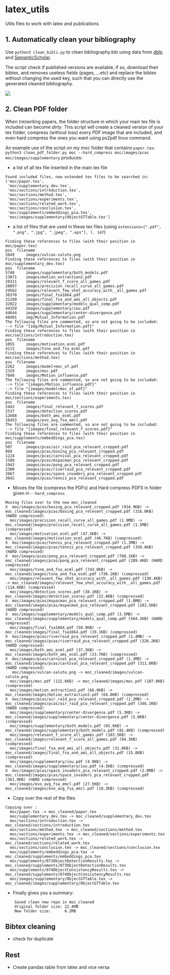 # latex_utils
Utils files to work with latex and publications


## 1. Automatically clean your bibliography
Use
`python3 clean_bibli.py` to clean bibliography.bib using data from [dblp](dblp.org) and [SemanticScholar](semanticscholar.org).

The script check if published versions are available, if so, download their bibtex, and removes useless fields (pages, ...etc) and replace the bibtex without changing the used key, such that you can directly use the generated cleaned bibliography.

![](images/reference_examples.png)


## 2. Clean PDF folder
When (re)writing papers, the folder structure in which your main tex file is included can become *dirty*.
This script will create a cleaned version of your tex folder, compress (without loss) every PDF image that are included, and even hard compress the ones you want using ps2pdf linux command.

An example use of the script on my moc folder that contains `paper.tex`:
`python3 clean_pdf_folder.py moc --hard_compress moc/images/pcas moc/images/supplementary`
produces:
* a list of all tex file inserted in the main tex file 
```
Found included files, new extended tex files to be searched in:
['moc/paper.tex',
 'moc/supplementary_dev.tex',
 'moc/sections/introduction.tex',
 'moc/sections/method.tex',
 'moc/sections/experiments.tex',
 'moc/sections/related_work.tex',
 'moc/sections/conclusion.tex',
 'moc/supplements/embeddings_pca.tex',
 'moc/images/supplementary/ObjectGTTable.tex']
```
* a list of files that are used in these tex files (using `extensions=[".pdf", ".png", ".jpg", ".jpeg", ".eps"], l. 147`)
```
Finding these references to files (with their position in moc/paper.tex)
pos	 filename
2649 	 images/vulcan-salute.png
Finding these references to files (with their position in moc/supplementary_dev.tex)
pos	 filename
5740 	 images/supplementary/both_models.pdf
13071 	 images/motion_extraction2.pdf
28321 	 images/relevant_f_score_all_games.pdf
28897 	 images/precision_recall_curve_all_games.pdf
29562 	 images/relevant_few_shot_accuracy_with__all_games.pdf
30370 	 images/final_fsa1664.pdf
31299 	 images/final_fsa_and_ami_all_objects.pdf
32022 	 images/supplementary/models_qual_comp.pdf
44359 	 images/supplementary/iou.pdf
44644 	 images/supplementary/center-divergence.pdf
48401 	 img/Mutual_Information.pdf
The following files are commented, so are not going to be included:
--> file "{img/Mutual_Information.pdf}"
Finding these references to files (with their position in moc/sections/introduction.tex)
pos	 filename
1055 	 images/motivation_ecml.pdf
4113 	 images/tsne_and_fsa_ecml.pdf
Finding these references to files (with their position in moc/sections/method.tex)
pos	 filename
2262 	 images/model+moc_of.pdf
2329 	 images/moc.pdf
7840 	 images/Motion_influence.pdf
The following files are commented, so are not going to be included:
--> file "{images/Motion_influence.pdf}"
--> file "{images/model+moc_of.pdf}"
Finding these references to files (with their position in moc/sections/experiments.tex)
pos	 filename
2443 	 images/final_relevant_f_scores.pdf
2537 	 images/detection_scores.pdf
12688 	 images/both_ami_ecml.pdf
16453 	 images/evo_avg_fsa_emcl.pdf
The following files are commented, so are not going to be included:
--> file "{images/final_relevant_f_scores.pdf}"
Finding these references to files (with their position in moc/supplements/embeddings_pca.tex)
pos	 filename
507 	 images/pcas/air_raid_pca_relevant_cropped.pdf
869 	 images/pcas/boxing_pca_relevant_cropped.pdf
1224 	 images/pcas/carnival_pca_relevant_cropped.pdf
1588 	 images/pcas/mspacman_pca_relevant_cropped.pdf
1943 	 images/pcas/pong_pca_relevant_cropped.pdf
2300 	 images/pcas/riverraid_pca_relevant_cropped.pdf
2667 	 images/pcas/space_invaders_pca_relevant_cropped.pdf
3042 	 images/pcas/tennis_pca_relevant_cropped.pdf
```
* Moves the file (compress the PDFs) and Hard compress PDFS in folder given in `--hard_compress`
```
Moving files over to the new moc_cleaned
X  moc/images/pcas/boxing_pca_relevant_cropped.pdf (934.9KB) -> moc_cleaned/images/pcas/boxing_pca_relevant_cropped.pdf (316.0KB) (HARD compressed)
  moc/images/precision_recall_curve_all_games.pdf (1.9MB) -> moc_cleaned/images/precision_recall_curve_all_games.pdf (1.5MB) (compressed)
  moc/images/motivation_ecml.pdf (47.5KB) -> moc_cleaned/images/motivation_ecml.pdf (46.7KB) (compressed)
X  moc/images/pcas/tennis_pca_relevant_cropped.pdf (1.3MB) -> moc_cleaned/images/pcas/tennis_pca_relevant_cropped.pdf (350.6KB) (HARD compressed)
X  moc/images/pcas/pong_pca_relevant_cropped.pdf (788.1KB) -> moc_cleaned/images/pcas/pong_pca_relevant_cropped.pdf (289.4KB) (HARD compressed)
  moc/images/tsne_and_fsa_ecml.pdf (743.0KB) -> moc_cleaned/images/tsne_and_fsa_ecml.pdf (736.1KB) (compressed)
  moc/images/relevant_few_shot_accuracy_with__all_games.pdf (130.4KB) -> moc_cleaned/images/relevant_few_shot_accuracy_with__all_games.pdf (114.6KB) (compressed)
  moc/images/detection_scores.pdf (38.1KB) -> moc_cleaned/images/detection_scores.pdf (22.8KB) (compressed)
X  moc/images/pcas/mspacman_pca_relevant_cropped.pdf (1.0MB) -> moc_cleaned/images/pcas/mspacman_pca_relevant_cropped.pdf (282.5KB) (HARD compressed)
X  moc/images/supplementary/models_qual_comp.pdf (3.5MB) -> moc_cleaned/images/supplementary/models_qual_comp.pdf (564.3KB) (HARD compressed)
  moc/images/final_fsa1664.pdf (50.9KB) -> moc_cleaned/images/final_fsa1664.pdf (19.1KB) (compressed)
X  moc/images/pcas/riverraid_pca_relevant_cropped.pdf (1.4MB) -> moc_cleaned/images/pcas/riverraid_pca_relevant_cropped.pdf (326.2KB) (HARD compressed)
  moc/images/both_ami_ecml.pdf (37.3KB) -> moc_cleaned/images/both_ami_ecml.pdf (23.7KB) (compressed)
X  moc/images/pcas/carnival_pca_relevant_cropped.pdf (1.3MB) -> moc_cleaned/images/pcas/carnival_pca_relevant_cropped.pdf (311.8KB) (HARD compressed)
   moc/images/vulcan-salute.png -> moc_cleaned/images/vulcan-salute.png
  moc/images/moc.pdf (112.6KB) -> moc_cleaned/images/moc.pdf (107.0KB) (compressed)
  moc/images/motion_extraction2.pdf (66.9KB) -> moc_cleaned/images/motion_extraction2.pdf (64.8KB) (compressed)
X  moc/images/pcas/air_raid_pca_relevant_cropped.pdf (1.2MB) -> moc_cleaned/images/pcas/air_raid_pca_relevant_cropped.pdf (346.1KB) (HARD compressed)
  moc/images/supplementary/center-divergence.pdf (5.3KB) -> moc_cleaned/images/supplementary/center-divergence.pdf (5.0KB) (compressed)
  moc/images/supplementary/both_models.pdf (85.6KB) -> moc_cleaned/images/supplementary/both_models.pdf (81.4KB) (compressed)
  moc/images/relevant_f_score_all_games.pdf (103.5KB) -> moc_cleaned/images/relevant_f_score_all_games.pdf (94.3KB) (compressed)
  moc/images/final_fsa_and_ami_all_objects.pdf (31.8KB) -> moc_cleaned/images/final_fsa_and_ami_all_objects.pdf (15.8KB) (compressed)
  moc/images/supplementary/iou.pdf (4.9KB) -> moc_cleaned/images/supplementary/iou.pdf (4.5KB) (compressed)
X  moc/images/pcas/space_invaders_pca_relevant_cropped.pdf (2.0MB) -> moc_cleaned/images/pcas/space_invaders_pca_relevant_cropped.pdf (361.9KB) (HARD compressed)
  moc/images/evo_avg_fsa_emcl.pdf (27.5KB) -> moc_cleaned/images/evo_avg_fsa_emcl.pdf (18.3KB) (compressed)
```
* Copy over the rest of the files
```
Copying over :
  moc/paper.tex -> moc_cleaned/paper.tex
  moc/supplementary_dev.tex -> moc_cleaned/supplementary_dev.tex
  moc/sections/introduction.tex -> moc_cleaned/sections/introduction.tex
  moc/sections/method.tex -> moc_cleaned/sections/method.tex
  moc/sections/experiments.tex -> moc_cleaned/sections/experiments.tex
  moc/sections/related_work.tex -> moc_cleaned/sections/related_work.tex
  moc/sections/conclusion.tex -> moc_cleaned/sections/conclusion.tex
  moc/supplements/embeddings_pca.tex -> moc_cleaned/supplements/embeddings_pca.tex
  moc/supplements/073ObjectDetectionResults.tex -> moc_cleaned/supplements/073ObjectDetectionResults.tex
  moc/supplements/074ObjectConsistencyResults.tex -> moc_cleaned/supplements/074ObjectConsistencyResults.tex
  moc/images/supplementary/ObjectGTTable.tex -> moc_cleaned/images/supplementary/ObjectGTTable.tex
```
* Finally gives you a summary:
```
	Saved clean new repo in moc_cleaned
	Original folder size: 22.4MB
	New folder size:      6.2MB
```



## Bibtex cleaning
* check for duplicate

## Rest
* Create pandas table from latex and vice versa
